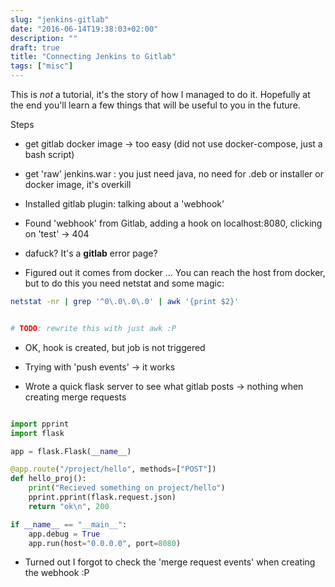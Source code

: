 ```yaml
---
slug: "jenkins-gitlab"
date: "2016-06-14T19:38:03+02:00"
description: ""
draft: true
title: "Connecting Jenkins to Gitlab"
tags: ["misc"]
---
```


This is *not* a tutorial, it's the story of how I managed to do it.
Hopefully at the end you'll learn a few things that will be useful
to you in the future.

Steps

* get gitlab docker image -> too easy
  (did not use docker-compose, just a bash script)

* get 'raw' jenkins.war : you just need java, no need for .deb or installer or
  docker image, it's overkill

* Installed gitlab plugin: talking about a 'webhook'

* Found 'webhook' from Gitlab, adding a hook on localhost:8080, clicking on 'test' -> 404
 * dafuck? It's a **gitlab** error page?

* Figured out it comes from docker ... You can reach the host from docker, but to do this
  you need netstat and some magic:

```bash
netstat -nr | grep '^0\.0\.0\.0' | awk '{print $2}'


# TODO: rewrite this with just awk :P

```

* OK, hook is created, but job is not triggered

* Trying with 'push events' -> it works

* Wrote a quick flask server to see what gitlab posts -> nothing when creating merge requests

```python

import pprint
import flask

app = flask.Flask(__name__)

@app.route("/project/hello", methods=["POST"])
def hello_proj():
    print("Recieved something on project/hello")
    pprint.pprint(flask.request.json)
    return "ok\n", 200

if __name__ == "__main__":
    app.debug = True
    app.run(host="0.0.0.0", port=8080)

```

* Turned out I forgot to check the 'merge request events' when creating the webhook :P

